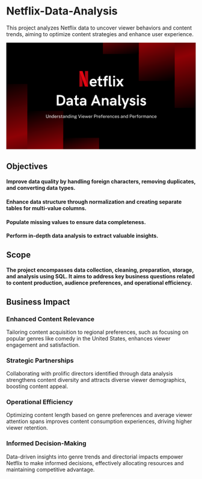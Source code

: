 # Netflix-Data-Analysis
This project analyzes Netflix data to uncover viewer behaviors and content trends, aiming to optimize content strategies and enhance user experience.



![Netflix Data Analysis](347450015-2088d860-f69a-4407-9de1-2c893f763f5a.png)


## Objectives

#### Improve data quality by handling foreign characters, removing duplicates, and converting data types.
#### Enhance data structure through normalization and creating separate tables for multi-value columns.
#### Populate missing values to ensure data completeness.
#### Perform in-depth data analysis to extract valuable insights.


## Scope

#### The project encompasses data collection, cleaning, preparation, storage, and analysis using SQL. It aims to address key business questions related to content production, audience preferences, and operational efficiency.


## Business Impact
### Enhanced Content Relevance
Tailoring content acquisition to regional preferences, such as focusing on popular genres like comedy in the United States, enhances viewer engagement and satisfaction.

### Strategic Partnerships
Collaborating with prolific directors identified through data analysis strengthens content diversity and attracts diverse viewer demographics, boosting content appeal.

### Operational Efficiency
Optimizing content length based on genre preferences and average viewer attention spans improves content consumption experiences, driving higher viewer retention.

### Informed Decision-Making
Data-driven insights into genre trends and directorial impacts empower Netflix to make informed decisions, effectively allocating resources and maintaining competitive advantage.

